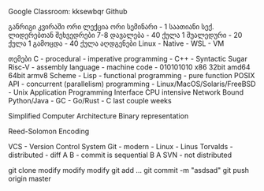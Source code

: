 Google Classroom: kksewbqr
Github

განრიგი
  კვირაში ორი ლექცია ორი სემინარი - 1 საათიანი
  სექ. ლიდერებთან შეხვედრები
  7-8 დავალება - 40 ქულა
  1 შუალედური - 20 ქულა
  1 გამოცდა - 40 ქულა
  აღდგენები
  Linux - Native - WSL - VM

თემები
  C - procedural - imperative programming - C++ - Syntactic Sugar 
  Risc-V - assembly language - machine code - 010101010 x86 32bit amd64 64bit armv8
  Scheme - Lisp - functional programming - pure function
  POSIX API - concurrent (parallelism) programming - Linux/MacOS/Solaris/FreeBSD - Unix
    Application Programming Interface
	CPU intensive
	Network Bound
  Python/Java - GC - Go/Rust - C last couple weeks

Simplified Computer Architecture
Binary representation


Reed-Solomon Encoding


VCS - Version Control System
Git - modern - Linux - Linus Torvalds - distributed - diff
  A B - commit is sequential 
  B A
SVN - not distributed



git clone
modify modify modify
git add ...
git commit -m "asdsad"
git push origin master

